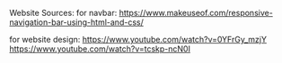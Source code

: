 Website Sources:
for navbar: https://www.makeuseof.com/responsive-navigation-bar-using-html-and-css/

for website design: https://www.youtube.com/watch?v=0YFrGy_mzjY
https://www.youtube.com/watch?v=tcskp-ncN0I
